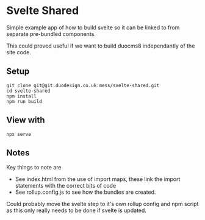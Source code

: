 # Svelte Shared

Simple example app of how to build svelte so it can be linked to from separate pre-bundled components.

This could proved useful if we want to build duocms8 independantly of the site code.

## Setup

```
git clone git@git.duodesign.co.uk:mess/svelte-shared.git
cd svelte-shared
npm install
npm run build
```

## View with

```
npx serve
```

## Notes

Key things to note are

* See index.html from the use of import maps, these link the import statements with the correct bits of code
* See rollup.config.js to see how the bundles are created.

Could probably move the svelte step to it's own rollup config and npm script as this only really needs to be done if svelte is updated.
